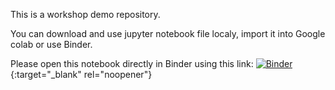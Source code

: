 This is a workshop demo repository.

You can download and use jupyter notebook file localy, import it into Google colab or use Binder. 

Please open this notebook directly in Binder using this link:
[![Binder](https://mybinder.org/badge_logo.svg)](https://mybinder.org/v2/gh/xpertmind/TigerGraph/master?labpath=vub_workshop_20221201%2Fvub_workshop.ipynb) {:target="_blank" rel="noopener"}